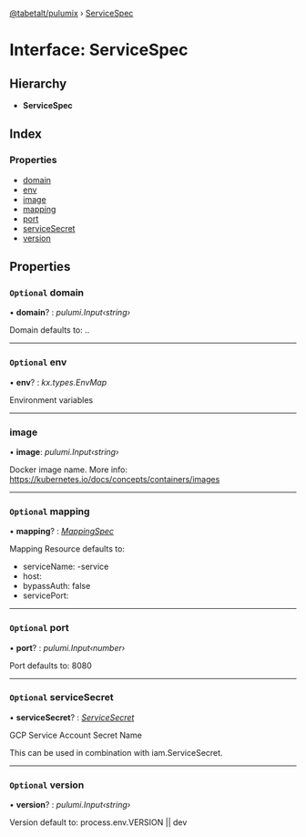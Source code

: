 [@tabetalt/pulumix](../README.md) › [ServiceSpec](servicespec.md)

# Interface: ServiceSpec

## Hierarchy

* **ServiceSpec**

## Index

### Properties

* [domain](servicespec.md#optional-domain)
* [env](servicespec.md#optional-env)
* [image](servicespec.md#image)
* [mapping](servicespec.md#optional-mapping)
* [port](servicespec.md#optional-port)
* [serviceSecret](servicespec.md#optional-servicesecret)
* [version](servicespec.md#optional-version)

## Properties

### `Optional` domain

• **domain**? : *pulumi.Input‹string›*

Domain
defaults to: <name>.<mayor-version>.<default-domain>

___

### `Optional` env

• **env**? : *kx.types.EnvMap*

Environment variables

___

###  image

• **image**: *pulumi.Input‹string›*

Docker image name.
More info: https://kubernetes.io/docs/concepts/containers/images

___

### `Optional` mapping

• **mapping**? : *[MappingSpec](mappingspec.md)*

Mapping Resource
defaults to:
 - serviceName: <name>-service
 - host: <domain>
 - bypassAuth: false
 - servicePort: <port>

___

### `Optional` port

• **port**? : *pulumi.Input‹number›*

Port
defaults to: 8080

___

### `Optional` serviceSecret

• **serviceSecret**? : *[ServiceSecret](../classes/servicesecret.md)*

GCP Service Account Secret Name

This can be used in combination with iam.ServiceSecret.

___

### `Optional` version

• **version**? : *pulumi.Input‹string›*

Version
default to: process.env.VERSION || dev
